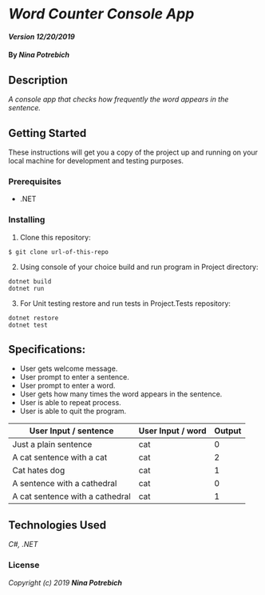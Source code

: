 # _Word Counter Console App_

#### _Version 12/20/2019_

#### By _**Nina Potrebich**_

## Description

_A console app that checks how frequently the word appears in the sentence._

## Getting Started

These instructions will get you a copy of the project up and running on your local machine for development and testing purposes.

### Prerequisites

* .NET

### Installing

1. Clone this repository:
```
$ git clone url-of-this-repo
```
2. Using console of your choice build and run program in Project directory:
```
dotnet build 
dotnet run
```
3. For Unit testing restore and run tests in Project.Tests repository:
```
dotnet restore
dotnet test
``` 

## Specifications:
* User gets welcome message.
* User prompt to enter a sentence. 
* User prompt to enter a word.
* User gets how many times the word appears in the sentence.
* User is able to repeat process.
* User is able to quit the program.

| User Input / sentence | User Input / word | Output |
|---|---|---|
| Just a plain sentence | cat | 0 |
| A cat sentence with a cat | cat | 2 |
| Cat hates dog | cat | 1 |
| A sentence with a cathedral | cat | 0 |
| A cat sentence with a cathedral | cat | 1 |

## Technologies Used

_C#, .NET_

### License

*_Copyright (c) 2019 **Nina Potrebich**_*